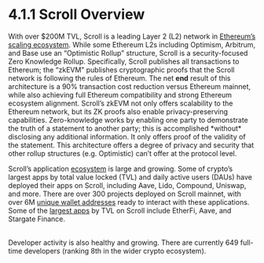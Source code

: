 # 4.1.1 Scroll Overview

With over $200M TVL, Scroll is a leading Layer 2 (L2) network in [Ethereum’s scaling ecosystem](https://l2beat.com/scaling/summary). While some Ethereum L2s including Optimism, Arbitrum, and Base use an “Optimistic Rollup” structure, Scroll is a security-focused Zero Knowledge Rollup. Specifically, Scroll publishes all transactions to Ethereum; the “zkEVM” publishes cryptographic proofs that the Scroll network is following the rules of Ethereum. The net **end** result of this architecture is a 90% transaction cost reduction versus Ethereum mainnet, while also achieving full Ethereum compatibility and strong Ethereum ecosystem alignment. Scroll’s zkEVM not only offers scalability to the Ethereum network, but its ZK proofs also enable privacy-preserving capabilities. Zero-knowledge works by enabling one party to demonstrate the truth of a statement to another party; this is accomplished \*without\* disclosing any additional information. It only offers proof of the validity of the statement. This architecture offers a degree of privacy and security that other rollup structures (e.g. Optimistic) can’t offer at the protocol level.

Scroll’s application [ecosystem](https://scroll.io/ecosystem) is large and growing. Some of crypto’s largest apps by total value locked (TVL) and daily active users (DAUs) have deployed their apps on Scroll, including Aave, Lido, Compound, Uniswap, and more. There are over 300 projects deployed on Scroll mainnet, with over 6M [unique wallet addresses](https://scrollscan.com/chart/address) ready to interact with these applications. Some of the [largest apps](https://defillama.com/chain/scroll) by TVL on Scroll include EtherFi, Aave, and Stargate Finance.

\
Developer activity is also healthy and growing. There are currently 649 full-time developers (ranking 8th in the wider crypto ecosystem).
